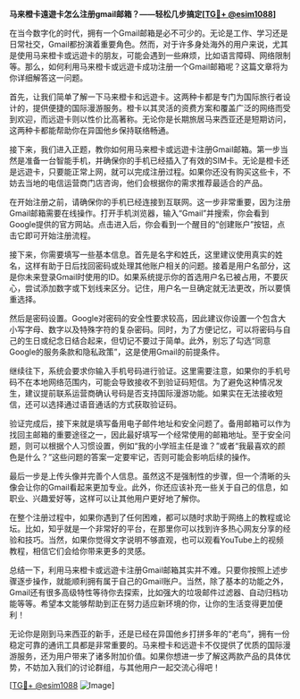 **马来橙卡遠遊卡怎么注册gmail邮箱？——轻松几步搞定[[TG💪+ @esim1088](https://t.me/s/esim1088)]**

在当今数字化的时代，拥有一个Gmail邮箱是必不可少的。无论是工作、学习还是日常社交，Gmail都扮演着重要角色。然而，对于许多身处海外的用户来说，尤其是使用马来橙卡或远遊卡的朋友，可能会遇到一些麻烦，比如语言障碍、网络限制等。那么，如何利用马来橙卡或远遊卡成功注册一个Gmail邮箱呢？这篇文章将为你详细解答这一问题。

首先，让我们简单了解一下马来橙卡和远遊卡。这两种卡都是专门为国际旅行者设计的，提供便捷的国际漫游服务。橙卡以其灵活的资费方案和覆盖广泛的网络而受到欢迎，而远遊卡则以性价比高著称。无论你是长期旅居马来西亚还是短期访问，这两种卡都能帮助你在异国他乡保持联络畅通。

接下来，我们进入正题，教你如何用马来橙卡或远遊卡注册Gmail邮箱。第一步当然是准备一台智能手机，并确保你的手机已经插入了有效的SIM卡。无论是橙卡还是远遊卡，只要能正常上网，就可以完成注册过程。如果你还没有购买这些卡，不妨去当地的电信运营商门店咨询，他们会根据你的需求推荐最适合的产品。

在开始注册之前，请确保你的手机已经连接到互联网。这一步非常重要，因为注册Gmail邮箱需要在线操作。打开手机浏览器，输入“Gmail”并搜索，你会看到Google提供的官方网站。点击进入后，你会看到一个醒目的“创建账户”按钮，点击它即可开始注册流程。

接下来，你需要填写一些基本信息。首先是名字和姓氏，这里建议使用真实的姓名，这样有助于日后找回密码或处理其他账户相关的问题。接着是用户名部分，这是你未来登录Gmail时使用的ID。如果系统提示你的首选用户名已被占用，不要灰心，尝试添加数字或下划线来区分。记住，用户名一旦确定就无法更改，所以要慎重选择。

然后是密码设置。Google对密码的安全性要求较高，因此建议你设置一个包含大小写字母、数字以及特殊字符的复杂密码。同时，为了方便记忆，可以将密码与自己的生日或纪念日结合起来，但切记不要过于简单。此外，别忘了勾选“同意Google的服务条款和隐私政策”，这是使用Gmail的前提条件。

继续往下，系统会要求你输入手机号码进行验证。这里需要注意，如果你的手机号码不在本地网络范围内，可能会导致接收不到验证码短信。为了避免这种情况发生，建议提前联系运营商确认号码是否支持国际漫游功能。如果实在无法接收短信，还可以选择通过语音通话的方式获取验证码。

验证完成后，接下来就是填写备用电子邮件地址和安全问题了。备用邮箱可以作为找回主邮箱的重要途径之一，因此最好填写一个经常使用的邮箱地址。至于安全问题，则可以根据个人习惯设置，例如“我的小学班主任是谁？”或者“我最喜欢的颜色是什么？”这些问题的答案一定要牢记，否则可能会影响后续的操作。

最后一步是上传头像并完善个人信息。虽然这不是强制性的步骤，但一个清晰的头像会让你的Gmail看起来更加专业。此外，你还应该补充一些关于自己的信息，如职业、兴趣爱好等，这样可以让其他用户更好地了解你。

在整个注册过程中，如果你遇到了任何困难，都可以随时求助于网络上的教程或论坛。比如，知乎就是一个非常好的平台，在那里你可以找到许多热心网友分享的经验和技巧。当然，如果你觉得文字说明不够直观，也可以观看YouTube上的视频教程，相信它们会给你带来更多的灵感。

总结一下，利用马来橙卡或远遊卡注册Gmail邮箱其实并不难。只要你按照上述步骤逐步操作，就能顺利拥有属于自己的Gmail账户。当然，除了基本的功能之外，Gmail还有很多高级特性等待你去探索，比如强大的垃圾邮件过滤器、自动归档功能等等。希望本文能够帮助到正在努力适应新环境的你，让你的生活变得更加便利！

无论你是刚到马来西亚的新手，还是已经在异国他乡打拼多年的“老鸟”，拥有一份稳定可靠的通讯工具都是非常重要的。马来橙卡和远遊卡不仅提供了优质的国际漫游服务，还为用户带来了诸多附加价值。如果你想进一步了解这两款产品的具体优势，不妨加入我们的讨论群组，与其他用户一起交流心得吧！

[[TG💪+ @esim1088](https://t.me/s/esim1088) ![Image](https://i.postimg.cc/4NQfJmqS/Snipaste-2025-05-13-00-14-12.png)]